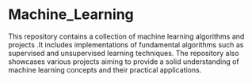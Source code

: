 # Machine_Learning
This repository contains a collection of machine learning algorithms and projects .It includes implementations of fundamental algorithms such as supervised and unsupervised learning techniques. The repository also showcases various projects aiming to provide a solid understanding of machine learning concepts and their practical applications.  

